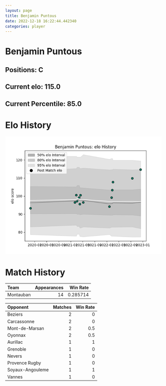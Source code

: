 ```yaml
---  
layout: page  
title: Benjamin Puntous  
date: 2022-12-18 16:22:44.442340  
categories: player  
---
```

# Benjamin Puntous

## Positions: C

## Current elo: 115.0

## Current Percentile: 85.0

# Elo History


![elo history](history_BenjaminPuntous.png)
# Match History


| Team      |   Appearances |   Win Rate |
|:----------|--------------:|-----------:|
| Montauban |            14 |   0.285714 |

| Opponent         |   Matches |   Win Rate |
|:-----------------|----------:|-----------:|
| Beziers          |         2 |        0   |
| Carcassonne      |         2 |        0   |
| Mont-de-Marsan   |         2 |        0.5 |
| Oyonnax          |         2 |        0.5 |
| Aurillac         |         1 |        1   |
| Grenoble         |         1 |        0   |
| Nevers           |         1 |        0   |
| Provence Rugby   |         1 |        0   |
| Soyaux-Angouleme |         1 |        1   |
| Vannes           |         1 |        0   |